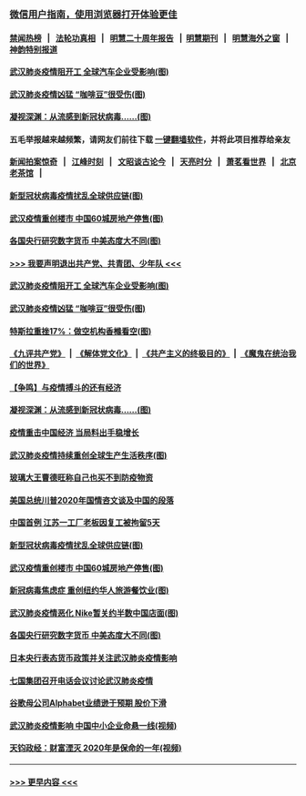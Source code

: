 ### [微信用户指南，使用浏览器打开体验更佳](https://github.com/gfw-breaker/banned-news1/blob/master/indexes/wechat-guide.md?t=0)
#### [禁闻热榜](热点新闻.md?t=0)  &nbsp;&nbsp;|&nbsp;&nbsp; [法轮功真相](https://github.com/gfw-breaker/truth/blob/master/README.md?t=0) &nbsp;&nbsp;|&nbsp;&nbsp; [明慧二十周年报告](https://github.com/gfw-breaker/mh-reports/blob/master/README.md?t=0) &nbsp;&nbsp;|&nbsp;&nbsp;[明慧期刊](https://github.com/gfw-breaker/mh-qikan) &nbsp;&nbsp;|&nbsp;&nbsp; [明慧海外之窗](https://github.com/gfw-breaker/mh-news/blob/master/README.md?t=0) &nbsp;&nbsp;|&nbsp;&nbsp; [神韵特别报道](https://github.com/gfw-breaker/mh-news/blob/master/shenyun.md?t=0)
#### [武汉肺炎疫情阻开工 全球汽车企业受影响(图)](../pages/p5/922129.md?t=02062133) 
#### [武汉肺炎疫情凶猛 “咖啡豆”很受伤(图)](../pages/p5/922148.md?t=02062133) 
#### [凝视深渊：从流感到新冠状病毒……(图)](../pages/p5/922094.md?t=02062133) 
#### 五毛举报越来越频繁，请网友们前往下载 [一键翻墙软件](https://github.com/gfw-breaker/ssr-accounts)，并将此项目推荐给亲友
#### [新闻拍案惊奇](https://github.com/gfw-breaker/banned-news1/blob/master/pages/link4.md) &nbsp;&nbsp;|&nbsp;&nbsp; [江峰时刻](https://github.com/gfw-breaker/banned-news1/blob/master/pages/link4.md) &nbsp;&nbsp;|&nbsp;&nbsp; [文昭谈古论今](https://github.com/gfw-breaker/banned-news1/blob/master/pages/link4.md) &nbsp;&nbsp;|&nbsp;&nbsp; [天亮时分](https://github.com/gfw-breaker/banned-news1/blob/master/pages/link4.md) &nbsp;&nbsp;|&nbsp;&nbsp; [萧茗看世界](https://github.com/gfw-breaker/banned-news1/blob/master/pages/link4.md) &nbsp;&nbsp;|&nbsp;&nbsp; [北京老茶馆](https://github.com/gfw-breaker/banned-news1/blob/master/pages/link4.md) &nbsp;&nbsp;|&nbsp;&nbsp; 
#### [新型冠状病毒疫情扰乱全球供应链(图)](../pages/p5/922038.md?t=02062133) 
#### [武汉疫情重创楼市 中国60城房地产停售(图)](../pages/p5/922014.md?t=02062133) 
#### [各国央行研究数字货币 中美态度大不同(图)](../pages/p5/921919.md?t=02062133) 
#### [>>> 我要声明退出共产党、共青团、少年队 <<<](https://github.com/begood0513/goodnews/blob/master/quit/letter.md) 
#### [武汉肺炎疫情阻开工 全球汽车企业受影响(图)](../pages/p5/922129.md?t=02062133) 
#### [武汉肺炎疫情凶猛 “咖啡豆”很受伤(图)](../pages/p5/922148.md?t=02062133) 
#### [特斯拉重挫17%：做空机构香橼看空(图)](../pages/p5/922105.md?t=02062133) 
#### [《九评共产党》](https://github.com/begood0513/9ping.md/blob/master/README.md) &nbsp;|&nbsp; [《解体党文化》](../../../../jtdwh.md/blob/master/README.md)  &nbsp;|&nbsp; [《共产主义的终极目的》](../../../../gczydzjmd.md/blob/master/README.md) &nbsp;|&nbsp; [《魔鬼在统治我们的世界》](../../../../mgztzwmdsj.md/blob/master/README.md) 
#### [【争鸣】与疫情搏斗的还有经济](../pages/p5/922098.md?t=02062133) 
#### [凝视深渊：从流感到新冠状病毒……(图)](../pages/p5/922094.md?t=02062133) 
#### [疫情重击中国经济 当局料出手稳增长](../pages/p5/922093.md?t=02062133) 
#### [武汉肺炎疫情持续重创全球生产生活秩序(图)](../pages/p5/922092.md?t=02062133) 
#### [玻璃大王曹德旺称自己也买不到防疫物资](../pages/p5/922083.md?t=02062133) 
#### [美国总统川普2020年国情咨文谈及中国的段落](../pages/p5/922082.md?t=02062133) 
#### [中国首例 江苏一工厂老板因复工被拘留5天](../pages/p5/922081.md?t=02062133) 
#### [新型冠状病毒疫情扰乱全球供应链(图)](../pages/p5/922038.md?t=02062133) 
#### [武汉疫情重创楼市 中国60城房地产停售(图)](../pages/p5/922014.md?t=02062133) 
#### [新冠病毒焦虑症 重创纽约华人旅游餐饮业(图)](../pages/p5/921963.md?t=02062133) 
#### [武汉肺炎疫情恶化 Nike暂关约半数中国店面(图)](../pages/p5/921960.md?t=02062133) 
#### [各国央行研究数字货币 中美态度大不同(图)](../pages/p5/921919.md?t=02062133) 
#### [日本央行表态货币政策并关注武汉肺炎疫情影响](../pages/p5/921939.md?t=02062133) 
#### [七国集团召开电话会议讨论武汉肺炎疫情](../pages/p5/921938.md?t=02062133) 
#### [谷歌母公司Alphabet业绩逊于预期 股价下滑](../pages/p5/921929.md?t=02062133) 
#### [武汉肺炎疫情影响 中国中小企业命悬一线(视频)](../pages/p5/921909.md?t=02062133) 
#### [天钧政经：财富湮灭 2020年是保命的一年(视频)](../pages/p5/921904.md?t=02062133) 

----
#### [ >>> 更早内容 <<< ](../indexes/p5-earlier.md)
